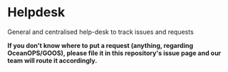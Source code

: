 # Helpdesk
General and centralised help-desk to track issues and requests


**If you don't know where to put a request (anything, regarding OceanOPS/GOOS), please file it in this repository's issue page and our team will route it accordingly.**
